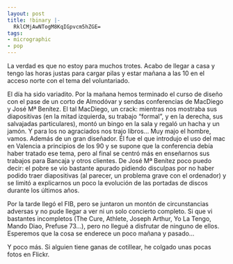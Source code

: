 ```yaml
---
layout: post
title: !binary |-
  RklCMjAwNTogM8KqIGpvcm5hZGE=
tags:
- micrographic
- pop
---
```

La verdad es que no estoy para muchos trotes. Acabo de llegar a casa y tengo las horas justas para cargar pilas y estar mañana a las 10 en el acceso norte con el tema del voluntariado.

El día ha sido variadito. Por la mañana hemos terminado el curso de diseño con el pase de un corto de Almodóvar y sendas conferencias de MacDiego y José Mª Benítez. El tal MacDiego, un crack: mientras nos mostraba sus diapositivas (en la mitad izquierda, su trabajo “formal”, y en la derecha, sus salvajadas particulares), montó un bingo en la sala y regaló un hacha y un jamón. Y para los no agraciados nos trajo libros… Muy majo el hombre, vamos. Además de un gran diseñador. Él fue el que introdujo el uso del mac en Valencia a principios de los 90 y se supone que la conferencia debía haber tratado ese tema, pero al final se centró más en enseñarnos sus trabajos para Bancaja y otros clientes. De José Mª Benítez poco puedo decir: el pobre se vio bastante apurado pidiendo disculpas por no haber podido traer diapositivas (al parecer, un problema grave con el ordenador) y se limitó a explicarnos un poco la evolución de las portadas de discos durante los últimos años.

Por la tarde llegó el FIB, pero se juntaron un montón de circunstancias adversas y no pude llegar a ver ni un solo concierto completo. Si que vi bastantes incompletos (The Cure, Athlete, Joseph Arthur, Yo La Tengo, Mando Diao, Prefuse 73…), pero no llegué a disfrutar de ninguno de ellos. Esperemos que la cosa se enderece un poco mañana y pasado…

Y poco más. Si alguien tiene ganas de cotillear, he colgado unas pocas fotos en Flickr.
